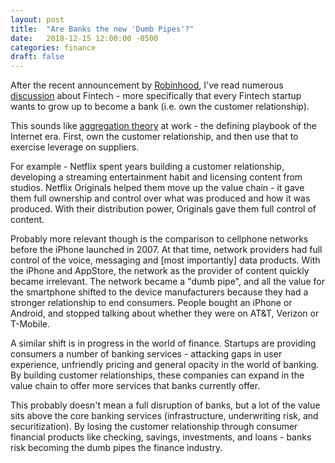 ```yaml
---
layout: post
title:  "Are Banks the new 'Dumb Pipes'?"
date:   2018-12-15 12:00:00 -0500
categories: finance
draft: false
---
```


After the recent announcement by [Robinhood](https://www.producthunt.com/posts/robinhood-checking-savings), I've read numerous [discussion](https://mobile.twitter.com/backus/status/1073636671227256832) about Fintech - more specifically that every Fintech startup wants to grow up to become a bank (i.e. own the customer relationship).

This sounds like [aggregation theory](https://stratechery.com/2015/aggregation-theory/) at work - the defining playbook of the Internet era. First, own the customer relationship, and then use that to exercise leverage on suppliers. 

For example - Netflix spent years building a customer relationship, developing a streaming entertainment habit and licensing content from studios. Netflix Originals helped them move up the value chain - it gave them full ownership and control over what was produced and how it was produced. With their distribution power, Originals gave them full control of content.

Probably more relevant though is the comparison to cellphone networks before the iPhone launched in 2007. At that time, network providers had full control of the voice, messaging and [most importantly] data products. With the iPhone and AppStore, the network as the provider of content quickly became irrelevant. The network became a "dumb pipe", and all the value for the smartphone shifted to the device manufacturers because they had a stronger relationship to end consumers. People bought an iPhone or Android, and stopped talking about whether they were on AT&T, Verizon or T-Mobile.

A similar shift is in progress in the world of finance. Startups are providing consumers a number of banking services - attacking gaps in user experience, unfriendly pricing and general opacity in the world of banking. By building customer relationships, these companies can expand in the value chain to offer more services that banks currently offer.

This probably doesn't mean a full disruption of banks, but a lot of the value sits above the core banking services (infrastructure, underwriting risk, and securitization). By losing the customer relationship through consumer financial products like checking, savings, investments, and loans - banks risk becoming the dumb pipes the finance industry.